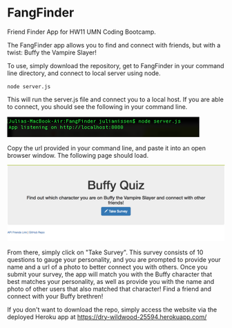 # FangFinder
Friend Finder App for HW11 UMN Coding Bootcamp.

The FangFinder app allows you to find and connect with friends, but with a twist: Buffy the Vampire Slayer! 

To use, simply download the repository, get to FangFinder in your command line directory, and connect to local server using node. 

```
node server.js
```

This will run the server.js file and connect you to a local host. If you are able to connect, you should see the following in your command line.

![Alt text](app/images/screenshotApp.png?raw=true "Screenshot of command line")

Copy the url provided in your command line, and paste it into an open browser window. The following page should load.

![Alt text](app/images/screenshotSite.png?raw=true "Screenshot of home page")

From there, simply click on "Take Survey". This survey consists of 10 questions to gauge your personality, and you are prompted to provide your name and a url of a photo to better connect you with others. Once you submit your survey, the app will match you with the Buffy character that best matches your personality, as well as provide you with the name and photo of other users that also matched that character! Find a friend and connect with your Buffy brethren!  

If you don't want to download the repo, simply access the website via the deployed Heroku app at https://dry-wildwood-25594.herokuapp.com/